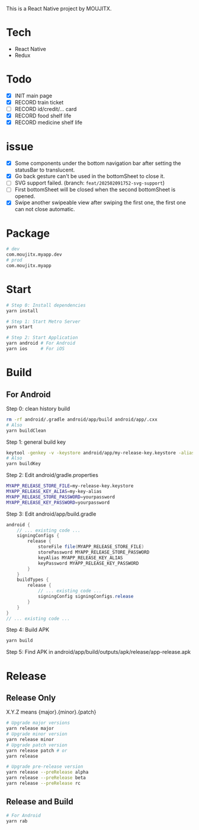 This is a React Native project by MOUJITX.

# Tech

- React Native
- Redux

# Todo

- [x] INIT main page
- [x] RECORD train ticket
- [ ] RECORD id/credit/... card
- [x] RECORD food shelf life
- [x] RECORD medicine shelf life

# issue

- [x] Some components under the bottom navigation bar after setting the statusBar to translucent.
- [x] Go back gesture can't be used in the bottomSheet to close it.
- [ ] SVG support failed. (branch: `feat/202502091752-svg-support`)
- [ ] First bottomSheet will be closed when the second bottomSheet is opened.
- [x] Swipe another swipeable view after swiping the first one, the first one can not close automatic.

<!-- # Folder Structure

```
App
├── userProfile
    ├── loginScreen
    └── userInfoScreen
├── expireReminder
    ├── reminderAddScreen
    ├── reminderListScreen
        ├── totalList
        └── filterList
    └── reminderDetailScreen
├── travelTicket
    ├── ticketListScreen
    └── ticketDetailScreen
└── ...
``` -->

# Package

```bash
# dev
com.moujitx.myapp.dev
# prod
com.moujitx.myapp
```

# Start

```bash
# Step 0: Install dependencies
yarn install

# Step 1: Start Metro Server
yarn start

# Step 2: Start Application
yarn android # For Android
yarn ios     # For iOS
```

# Build

## For Android

Step 0: clean history build

```bash
rm -rf android/.gradle android/app/build android/app/.cxx
# Also
yarn buildClean
```

Step 1: general build key

```bash
keytool -genkey -v -keystore android/app/my-release-key.keystore -alias my-key-alias -keyalg RSA -keysize 2048 -validity 10000
# Also
yarn buildKey
```

Step 2: Edit android/gradle.properties

```bash
MYAPP_RELEASE_STORE_FILE=my-release-key.keystore
MYAPP_RELEASE_KEY_ALIAS=my-key-alias
MYAPP_RELEASE_STORE_PASSWORD=yourpassword
MYAPP_RELEASE_KEY_PASSWORD=yourpassword
```

Step 3: Edit android/app/build.gradle

```java
android {
    // ... existing code ...
    signingConfigs {
        release {
            storeFile file(MYAPP_RELEASE_STORE_FILE)
            storePassword MYAPP_RELEASE_STORE_PASSWORD
            keyAlias MYAPP_RELEASE_KEY_ALIAS
            keyPassword MYAPP_RELEASE_KEY_PASSWORD
        }
    }
    buildTypes {
        release {
            // ... existing code ...
            signingConfig signingConfigs.release
        }
    }
}
// ... existing code ...
```

Step 4: Build APK

```bash
yarn build
```

Step 5: Find APK in android/app/build/outputs/apk/release/app-release.apk

# Release

## Release Only

X.Y.Z means {major}.{minor}.{patch}

```bash
# Upgrade major versions
yarn release major
# Upgrade minor version
yarn release minor
# Upgrade patch version
yarn release patch # or
yarn release

# Upgrade pre-release version
yarn release --preRelease alpha
yarn release --preRelease beta
yarn release --preRelease rc
```

## Release and Build

```bash
# For Android
yarn rab
```
